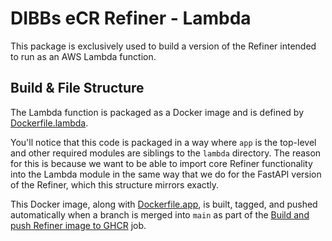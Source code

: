 # DIBBs eCR Refiner - Lambda

This package is exclusively used to build a version of the Refiner intended to run as an AWS Lambda function.

## Build & File Structure

The Lambda function is packaged as a Docker image and is defined by [Dockerfile.lambda](/Dockerfile.lambda).

You'll notice that this code is packaged in a way where `app` is the top-level and other required modules are siblings to the `lambda` directory. The reason for this is because we want to be able to import core Refiner functionality into the Lambda module in the same way that we do for the FastAPI version of the Refiner, which this structure mirrors exactly.

This Docker image, along with [Dockerfile.app](/Dockerfile.app), is built, tagged, and pushed automatically when a branch is merged into `main` as part of the [Build and push Refiner image to GHCR](/.github/workflows/docker-build-ghcr.yml) job.
